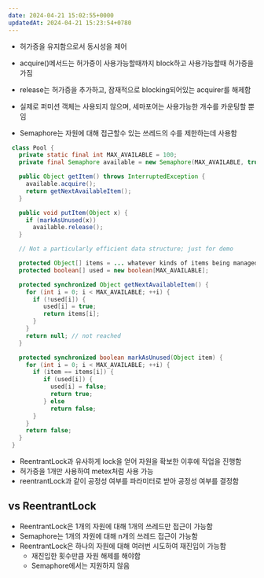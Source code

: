 ```yaml
---
date: 2024-04-21 15:02:55+0000
updatedAt: 2024-04-21 15:23:54+0780
---
```

- 허가증을 유지함으로서 동시성을 제어
- acquire()메서드는 허가증이 사용가능할때까지 block하고 사용가능할때 허가증을 가짐
- release는 허가증을 추가하고, 잠재적으로 blocking되어있는 acquirer를 해제함

- 실제로 퍼미션 객체는 사용되지 않으며, 세마포어는 사용가능한 개수를 카운팅할 뿐임

- Semaphore는 자원에 대해 접근할수 있는 쓰레드의 수를 제한하는데 사용함

```java
 class Pool {
   private static final int MAX_AVAILABLE = 100;
   private final Semaphore available = new Semaphore(MAX_AVAILABLE, true);

   public Object getItem() throws InterruptedException {
     available.acquire();
     return getNextAvailableItem();
   }

   public void putItem(Object x) {
     if (markAsUnused(x))
       available.release();
   }

   // Not a particularly efficient data structure; just for demo

   protected Object[] items = ... whatever kinds of items being managed
   protected boolean[] used = new boolean[MAX_AVAILABLE];

   protected synchronized Object getNextAvailableItem() {
     for (int i = 0; i < MAX_AVAILABLE; ++i) {
       if (!used[i]) {
          used[i] = true;
          return items[i];
       }
     }
     return null; // not reached
   }

   protected synchronized boolean markAsUnused(Object item) {
     for (int i = 0; i < MAX_AVAILABLE; ++i) {
       if (item == items[i]) {
          if (used[i]) {
            used[i] = false;
            return true;
          } else
            return false;
       }
     }
     return false;
   }
 }

```
- ReentrantLock과 유사하게 lock을 얻어 자원을 확보한 이후에 작업을 진행함
- 허가증을 1개만 사용하여 metex처럼 사용 가능
- reentrantLock과 같이 공정성 여부를 파라미터로 받아 공정성 여부를 결정함

## vs ReentrantLock
- ReentrantLock은 1개의 자원에 대해 1개의 쓰레드만 접근이 가능함
- Semaphore는 1개의 자원에 대해 n개의 쓰레드 접근이 가능함
- ReentrantLock은 하나의 자원에 대해 여러번 시도하여 재진입이 가능함
	- 재진입한 횟수만큼 자원 해제를 해야함
	- Semaphore에서는 지원하지 않음